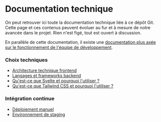 # Documentation technique

On peut retrouver ici toute la documentation technique liée à ce dépôt Git. Cette page et
ces contenus peuvent évoluer au fur et à mesure de notre avancée dans le projet. Rien
n'est figé, tout est ouvert à discussion.

En parallèle de cette documentation, il existe une [documentation plus axée sur le
fonctionnement de l'équipe de développement](https://github.com/labels-transition/documentation/tree/main/tech).

### Choix techniques
- [Architecture technique
  frontend](choix-techniques/architecture-technique-frontend.md)
- [Langages et frameworks backend](choix-techniques/langages-et-frameworks-backend.md)
- [Qu'est-ce que Svelte et pourquoi l'utiliser ?](choix-techniques/pourquoi-utiliser-svelte.md)
- [Qu'est-ce que Tailwind CSS et pourquoi l'utiliser ?](choix-techniques/pourquoi-utiliser-tailwind-css.md)

### Intégration continue
- [Déploiement manuel](intégration-continue/déploiement-manuel.md)
- [Environnement de staging](intégration-continue/environnement-de-staging.md)

